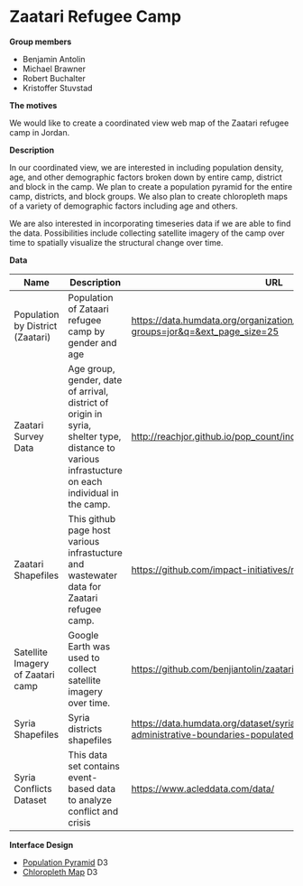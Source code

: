 # Zaatari Refugee Camp

**Group members**
- Benjamin Antolin
- Michael Brawner
- Robert Buchalter
- Kristoffer Stuvstad

**The motives**

We would like to create a coordinated view web map of the Zaatari refugee camp in Jordan.

**Description**

In our coordinated view, we are interested in including population density, age, and other demographic factors broken down by entire camp, district and block in the camp. We plan to create a population pyramid for the entire camp, districts, and block groups. We also plan to create chloropleth maps of a variety of demographic factors including age and others.

We are also interested in incorporating timeseries data if we are able to find the data. Possibilities include collecting satellite imagery of the camp over time to spatially visualize the structural change over time.

**Data**

| Name                              | Description                                                  | URL                                                          |
| --------------------------------- | ------------------------------------------------------------ | ------------------------------------------------------------ |
| Population by District (Zaatari)  | Population of Zataari refugee camp by gender and age         | https://data.humdata.org/organization/reach-initiative?groups=jor&q=&ext_page_size=25 |
| Zaatari Survey Data               | Age group, gender, date of arrival, district of origin in syria, shelter type, distance to various infrastucture on each individual in the camp. | <http://reachjor.github.io/pop_count/index.html#>            |
| Zaatari Shapefiles                | This github page host various infrastucture and wastewater data for Zaatari refugee camp. | <https://github.com/impact-initiatives/reach-jor-zaatari-data> |
| Satellite Imagery of Zaatari camp | Google Earth was used to collect satellite imagery over time. | <https://github.com/benjiantolin/zaatari/tree/master/img/SatImagery> |
| Syria Shapefiles                  | Syria districts shapefiles                                   | <https://data.humdata.org/dataset/syrian-arab-republic-administrative-boundaries-populated-places> |
| Syria Conflicts Dataset           | This data set contains event-based data to analyze conflict and crisis | <https://www.acleddata.com/data/>                            |

**Interface Design**

- [Population Pyramid](https://bl.ocks.org/mbostock/4062085) D3
- [Chloropleth Map](https://observablehq.com/@d3/choropleth) D3
